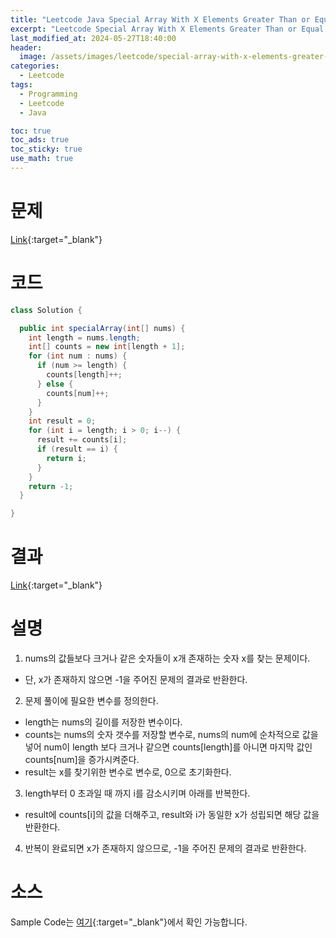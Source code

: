 ```yaml
---
title: "Leetcode Java Special Array With X Elements Greater Than or Equal X"
excerpt: "Leetcode Special Array With X Elements Greater Than or Equal X Java"
last_modified_at: 2024-05-27T18:40:00
header:
  image: /assets/images/leetcode/special-array-with-x-elements-greater-than-or-equal-x.png
categories:
  - Leetcode
tags:
  - Programming
  - Leetcode
  - Java

toc: true
toc_ads: true
toc_sticky: true
use_math: true
---
```

# 문제
[Link](https://leetcode.com/problems/special-array-with-x-elements-greater-than-or-equal-x/){:target="_blank"}

# 코드
```java
class Solution {

  public int specialArray(int[] nums) {
    int length = nums.length;
    int[] counts = new int[length + 1];
    for (int num : nums) {
      if (num >= length) {
        counts[length]++;
      } else {
        counts[num]++;
      }
    }
    int result = 0;
    for (int i = length; i > 0; i--) {
      result += counts[i];
      if (result == i) {
        return i;
      }
    }
    return -1;
  }

}
```

# 결과
[Link](https://leetcode.com/problems/special-array-with-x-elements-greater-than-or-equal-x/submissions/1269264215/){:target="_blank"}

# 설명
1. nums의 값들보다 크거나 같은 숫자들이 x개 존재하는 숫자 x를 찾는 문제이다.
- 단, x가 존재하지 않으면 -1을 주어진 문제의 결과로 반환한다.

2. 문제 풀이에 필요한 변수를 정의한다.
- length는 nums의 길이를 저장한 변수이다.
- counts는 nums의 숫자 갯수를 저장할 변수로, nums의 num에 순차적으로 값을 넣어 num이 length 보다 크거나 같으면 counts[length]를 아니면 마지막 값인 counts[num]을 증가시켜준다.
- result는 x를 찾기위한 변수로 변수로, 0으로 초기화한다.

3. length부터 0 초과일 때 까지 i를 감소시키며 아래를 반복한다.
- result에 counts[i]의 값을 더해주고, result와 i가 동일한 x가 성립되면 해당 값을 반환한다.

4. 반복이 완료되면 x가 존재하지 않으므로, -1을 주어진 문제의 결과로 반환한다.

# 소스
Sample Code는 [여기](https://github.com/GracefulSoul/leetcode/blob/master/src/main/java/gracefulsoul/problems/SpecialArrayWithXElementsGreaterThanOrEqualX.java){:target="_blank"}에서 확인 가능합니다.